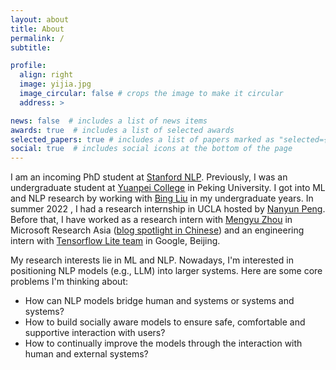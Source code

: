 ```yaml
---
layout: about
title: About
permalink: /
subtitle: 

profile:
  align: right
  image: yijia.jpg
  image_circular: false # crops the image to make it circular
  address: >

news: false  # includes a list of news items
awards: true  # includes a list of selected awards
selected_papers: true # includes a list of papers marked as "selected={true}"
social: true  # includes social icons at the bottom of the page
---
```


I am an incoming PhD student at [Stanford NLP](https://nlp.stanford.edu/). Previously, I was an undergraduate student at [Yuanpei College](https://yuanpei.pku.edu.cn/en/aboutyuanpei/collegeprofile/index.htm) in Peking University. I got into ML and NLP research by working with [Bing Liu](https://www.cs.uic.edu/~liub/) in my undergraduate years. In summer 2022 , I had a research internship in UCLA hosted by [Nanyun Peng](https://vnpeng.net/). Before that, I have worked as a research intern with [Mengyu Zhou](http://zmy.io/) in Microsoft Research Asia ([blog spotlight in Chinese](https://www.msra.cn/zh-cn/news/outreach-articles/%e5%ae%9e%e4%b9%a0%e6%b4%be%ef%bd%9c%e9%82%b5%e5%a5%95%e4%bd%b3%ef%bc%9a%e6%8a%80%e8%83%bd%e7%82%b9%e6%bb%a1%e7%9a%84%e5%85%ad%e8%be%b9%e5%bd%a2%e6%88%98%e5%a3%ab%e5%8d%87%e7%ba%a7)) and an engineering intern with [Tensorflow Lite team](https://www.tensorflow.org/lite) in Google, Beijing.

My research interests lie in ML and NLP. Nowadays, I'm interested in positioning NLP models (e.g., LLM) into larger systems. Here are some core problems I'm thinking about:
- How can NLP models bridge human and systems or systems and systems?
- How to build socially aware models to ensure safe, comfortable and supportive interaction with users?
- How to continually improve the models through the interaction with human and external systems?
